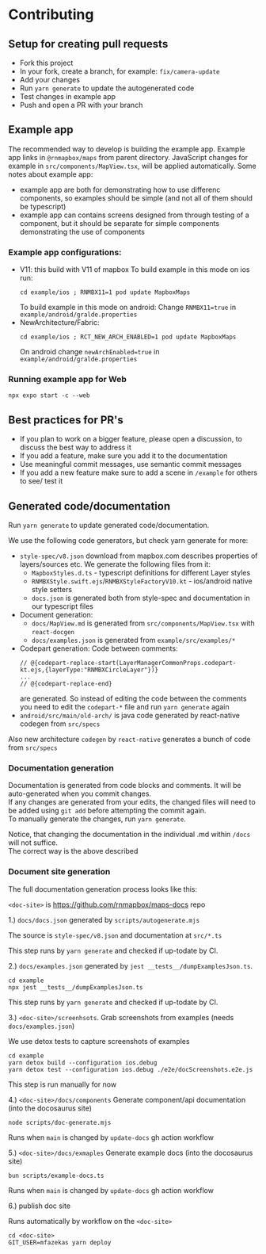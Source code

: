 # Contributing

## Setup for creating pull requests
- Fork this project
- In your fork, create a branch, for example: `fix/camera-update`
- Add your changes
- Run `yarn generate` to update the autogenerated code
- Test changes in example app
- Push and open a PR with your branch

## Example app
The recommended way to develop is building the example app. Example app links in `@rnmapbox/maps` from parent directory. JavaScript changes for example in `src/components/MapView.tsx`, will be applied automatically.
Some notes about example app:
- example app are both for demonstrating how to use differenc components, so examples should be simple (and not all of them should be typescript)
- example app can contains screens designed from through testing of a component, but it should be separate for simple components demonstrating the use of components

### Example app configurations:

- V11: this build with V11 of mapbox 
  To build example in this mode on ios run:
  ```
  cd example/ios ; RNMBX11=1 pod update MapboxMaps
  ```
  To build example in this mode on android:
  Change `RNMBX11=true` in `example/android/gralde.properties`
- NewArchitecture/Fabric:
  ```
  cd example/ios ; RCT_NEW_ARCH_ENABLED=1 pod update MapboxMaps
  ```
  On android change `newArchEnabled=true` in `example/android/gralde.properties`

### Running example app for Web

```
npx expo start -c --web
```


## Best practices for PR's
- If you plan to work on a bigger feature, please open a discussion, to discuss the best way to address it
- If you add a feature, make sure you add it to the documentation
- Use meaningful commit messages, use semantic commit messages
- If you add a new feature make sure to add a scene in `/example` for others to see/ test it

## Generated code/documentation

Run `yarn generate` to update generated code/documentation.

We use the following code generators, but check yarn generate for more:
- `style-spec/v8.json` download from mapbox.com describes properties of layers/sources etc. We generate the following files from it:
  - `MapboxStyles.d.ts` - typescript definitions for different Layer styles
  - `RNMBXStyle.swift.ejs`/`RNMBXStyleFactoryV10.kt` - ios/android native style setters
  - `docs.json` is generated both from style-spec and documentation in our typescript files
- Document generation:
  - `docs/MapView.md` is generated from `src/components/MapView.tsx` with `react-docgen` 
  - `docs/examples.json` is generated from `example/src/examples/*`
- Codepart generation:
  Code between comments:
    ```
    // @{codepart-replace-start(LayerManagerCommonProps.codepart-kt.ejs,{layerType:"RNMBXCircleLayer"})}
    ...
    // @{codepart-replace-end}
    ```
  are generated. So instead of editing the code between the comments you need to edit the `codepart-*` file and run
  `yarn generate` again
- `android/src/main/old-arch/` is java code generated by react-native codegen from `src/specs`

Also new architecture `codegen` by `react-native` generates a bunch of code from `src/specs`
  
### Documentation generation

Documentation is generated from code blocks and comments.  It will be auto-generated when you commit changes.  
If any changes are generated from your edits, the changed files will need to be added using `git add` before attempting the commit again.  
To manually generate the changes, run `yarn generate`.  

Notice, that changing the documentation in the individual <COMPONENT>.md within `/docs` will not suffice.  
The correct way is the above described

### Document site generation

The full documentation generation process looks like this:

`<doc-site>` is https://github.com/rnmapbox/maps-docs repo

1.) `docs/docs.json` generated by `scripts/autogenerate.mjs`

  The source is `style-spec/v8.json` and documentation at `src/*.ts`

  This step runs by `yarn generate` and checked if up-todate by CI.

2.) `docs/examples.json`  generated by `jest __tests__/dumpExamplesJson.ts`.

  ```
  cd example
  npx jest __tests__/dumpExamplesJson.ts
  ```

  This step runs by `yarn generate` and checked if up-todate by CI.

3.) `<doc-site>/screenhsots`. Grab screenshots from examples (needs `docs/examples.json`)

  We use detox tests to capture screenshots of examples
  ```
  cd example
  yarn detox build --configuration ios.debug
  yarn detox test --configuration ios.debug ./e2e/docScreenshots.e2e.js
  ```

  This step is run manually for now

4.) `<doc-site>/docs/components` Generate component/api documentation (into the docosaurus site)

  ```
  node scripts/doc-generate.mjs
  ```

  Runs when `main` is changed by `update-docs` gh action workflow

5.) `<doc-site>/docs/exmaples` Generate example docs (into the docosaurus site)

  ```
  bun scripts/example-docs.ts
  ```

  Runs when `main` is changed by `update-docs` gh action workflow

6.) publish doc site

  Runs automatically by workflow on the `<doc-site>`

  ```
  cd <doc-site>
  GIT_USER=mfazekas yarn deploy
  ```



